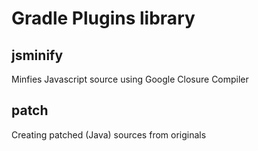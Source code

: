 # Gradle Plugins library

## jsminify
Minfies Javascript source using Google Closure Compiler

## patch
Creating patched (Java) sources from originals
